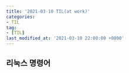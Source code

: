 ```yaml
---
title: '2021-03-10 TIL(at work)'
categories:
- TIL
tag:
- [TIL]
last_modified_at: '2021-03-10 22:00:00 +0800'
---
```


## 리눅스 명령어
